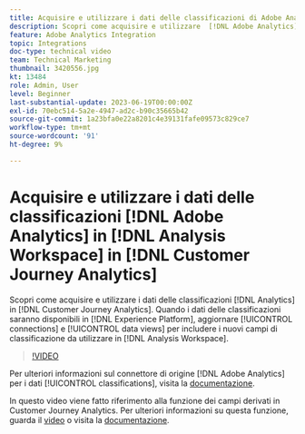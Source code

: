 ```yaml
---
title: Acquisire e utilizzare i dati delle classificazioni di Adobe Analytics
description: Scopri come acquisire e utilizzare  [!DNL Adobe Analytics] i dati delle classificazioni in [!DNL Customer Journey Analytics].
feature: Adobe Analytics Integration
topic: Integrations
doc-type: technical video
team: Technical Marketing
thumbnail: 3420556.jpg
kt: 13484
role: Admin, User
level: Beginner
last-substantial-update: 2023-06-19T00:00:00Z
exl-id: 70ebc514-5a2e-4947-ad2c-b90c35665b42
source-git-commit: 1a23bfa0e22a8201c4e39131fafe09573c829ce7
workflow-type: tm+mt
source-wordcount: '91'
ht-degree: 9%

---
```


# Acquisire e utilizzare i dati delle classificazioni [!DNL Adobe Analytics] in [!DNL Analysis Workspace] in [!DNL Customer Journey Analytics]

Scopri come acquisire e utilizzare i dati delle classificazioni [!DNL Analytics] in [!DNL Customer Journey Analytics]. Quando i dati delle classificazioni saranno disponibili in [!DNL Experience Platform], aggiornare [!UICONTROL connections] e [!UICONTROL data views] per includere i nuovi campi di classificazione da utilizzare in [!DNL Analysis Workspace]. 

>[!VIDEO](https://video.tv.adobe.com/v/3420556/?quality=12&learn=on)

Per ulteriori informazioni sul connettore di origine [!DNL Adobe Analytics] per i dati [!UICONTROL classifications], visita la [documentazione](https://experienceleague.adobe.com/docs/experience-platform/sources/ui-tutorials/create/adobe-applications/classifications.html?lang=it).

In questo video viene fatto riferimento alla funzione dei campi derivati in Customer Journey Analytics. Per ulteriori informazioni su questa funzione, guarda il [video](https://experienceleague.adobe.com/docs/customer-journey-analytics-learn/tutorials/data-views/derived-fields-in-cja.html) o visita la [documentazione](https://experienceleague.adobe.com/docs/analytics-platform/using/cja-dataviews/derived-fields.html?lang=it).
